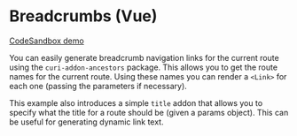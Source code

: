 # Breadcrumbs (Vue)

[CodeSandbox demo](https://codesandbox.io/s/github/pshrmn/curi/tree/master/examples/breadcrumbs-vue)

You can easily generate breadcrumb navigation links for the current route using the `curi-addon-ancestors` package. This allows you to get the route names for the current route. Using these names you can render a `<Link>` for each one (passing the parameters if necessary).

This example also introduces a simple `title` addon that allows you to specify what the title for a route should be (given a params object). This can be useful for generating dynamic link text.
